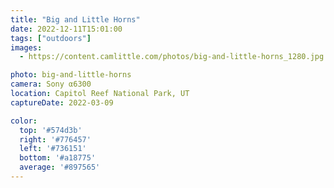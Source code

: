 ```yaml
---
title: "Big and Little Horns"
date: 2022-12-11T15:01:00
tags: ["outdoors"]
images:
  - https://content.camlittle.com/photos/big-and-little-horns_1280.jpg

photo: big-and-little-horns
camera: Sony α6300
location: Capitol Reef National Park, UT
captureDate: 2022-03-09

color:
  top: '#574d3b'
  right: '#776457'
  left: '#736151'
  bottom: '#a18775'
  average: '#897565'
---
```

